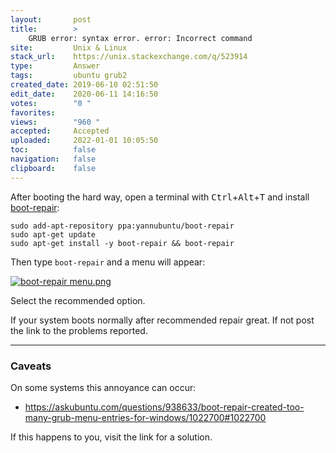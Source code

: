 ```yaml
---
layout:       post
title:        >
    GRUB error: syntax error. error: Incorrect command
site:         Unix & Linux
stack_url:    https://unix.stackexchange.com/q/523914
type:         Answer
tags:         ubuntu grub2
created_date: 2019-06-10 02:51:50
edit_date:    2020-06-11 14:16:50
votes:        "0 "
favorites:    
views:        "960 "
accepted:     Accepted
uploaded:     2022-01-01 10:05:50
toc:          false
navigation:   false
clipboard:    false
---
```


After booting the hard way, open a terminal with <kbd>Ctrl</kbd>+<kbd>Alt</kbd>+<kbd>T</kbd> and install [boot-repair][1]:

``` 
sudo add-apt-repository ppa:yannubuntu/boot-repair
sudo apt-get update
sudo apt-get install -y boot-repair && boot-repair

```

Then type `boot-repair` and a menu will appear:

[![boot-repair menu.png][2]][2]

Select the recommended option.

If your system boots normally after recommended repair great. If not post the link to the problems reported.


----------


### Caveats

On some systems this annoyance can occur:

- https://askubuntu.com/questions/938633/boot-repair-created-too-many-grub-menu-entries-for-windows/1022700#1022700

If this happens to you, visit the link for a solution.

  [1]: https://help.ubuntu.com/community/Boot-Repair
  [2]: https://i.stack.imgur.com/UXflA.png
